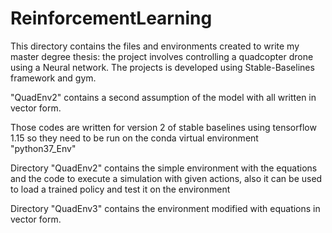 # ReinforcementLearning
This directory contains the files and environments created to write my master degree thesis: the project involves 
controlling a quadcopter drone using a Neural network. 
The projects is developed using Stable-Baselines framework and gym.

"QuadEnv2" contains a second assumption of the model with all written in vector form.

Those codes are written for version 2 of stable baselines using tensorflow 1.15 so they need to be run on the conda virtual environment "python37_Env"

Directory "QuadEnv2" contains the simple environment with the equations and the code to execute a simulation with given actions, also it can be used to load a trained policy and test it on the environment

Directory "QuadEnv3" contains the environment modified with equations in vector form.


